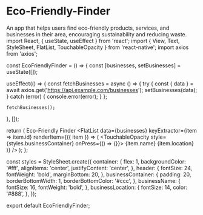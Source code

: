 # Eco-Friendly-Finder
An app that helps users find eco-friendly products, services, and businesses in their area, encouraging sustainability and reducing waste.
import React, { useState, useEffect } from 'react';
import { View, Text, StyleSheet, FlatList, TouchableOpacity } from 'react-native';
import axios from 'axios';

const EcoFriendlyFinder = () => {
  const [businesses, setBusinesses] = useState([]);

  useEffect(() => {
    const fetchBusinesses = async () => {
      try {
        const { data } = await axios.get('https://api.example.com/businesses');
        setBusinesses(data);
      } catch (error) {
        console.error(error);
      }
    };

    fetchBusinesses();
  }, []);

  return (
    <View style={styles.container}>
      <Text style={styles.header}>Eco-Friendly Finder</Text>
      <FlatList
        data={businesses}
        keyExtractor={item => item.id}
        renderItem={({ item }) => (
          <TouchableOpacity style={styles.businessContainer} onPress={() => {}}>
            <Text style={styles.businessName}>{item.name}</Text>
            <Text style={styles.businessLocation}>{item.location}</Text>
          </TouchableOpacity>
        )}
      />
    </View>
  );
};

const styles = StyleSheet.create({
  container: {
    flex: 1,
    backgroundColor: '#fff',
    alignItems: 'center',
    justifyContent: 'center',
  },
  header: {
    fontSize: 24,
    fontWeight: 'bold',
    marginBottom: 20,
  },
  businessContainer: {
    padding: 20,
    borderBottomWidth: 1,
    borderBottomColor: '#ccc',
  },
  businessName: {
    fontSize: 16,
    fontWeight: 'bold',
  },
  businessLocation: {
    fontSize: 14,
    color: '#888',
  },
});

export default EcoFriendlyFinder;
